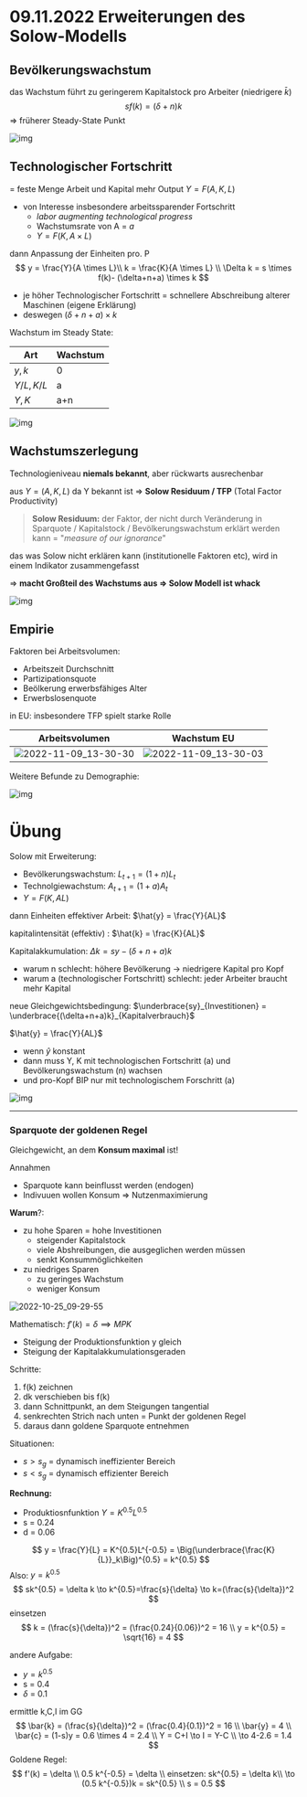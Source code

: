 # 09.11.2022 Erweiterungen des Solow-Modells

## Bevölkerungswachstum

das Wachstum führt zu geringerem Kapitalstock pro Arbeiter (niedrigere $\bar{k}$)
$$
sf(k) = (\delta +n) k
$$
=> früherer Steady-State Punkt 

![img](../images/2022-11-09_12-59-42.jpg)

## Technologischer Fortschritt

= feste Menge Arbeit und Kapital mehr Output $Y = F(A,K,L)$

- von Interesse insbesondere arbeitssparender Fortschritt 
    - *labor augmenting technological progress*
    - Wachstumsrate von A = *a*
    - $Y = F(K, A \times L)$

dann Anpassung der Einheiten pro. P
$$
y = \frac{Y}{A \times L}\\ 
k = \frac{K}{A \times L} \\
\Delta k = s \times f(k)- (\delta+n+a) \times k
$$

- je höher Technologischer Fortschritt = schnellere Abschreibung alterer Maschinen (eigene Erklärung)
- deswegen $(\delta+n+a) \times k$

Wachstum im Steady State:

| Art        | Wachstum |
| ---------- | -------- |
| $y,k$      | 0        |
| $Y/L, K/L$ | a        |
| $Y, K$     | a+n      |

![img](../images/2022-11-09_13-12-08.jpg)

## Wachstumszerlegung

Technologieniveau **niemals bekannt**, aber rückwarts ausrechenbar

aus $Y = (A,K,L)$ da Y bekannt ist => **Solow Residuum / TFP** (Total Factor Productivity)

> **Solow Residuum:** der Faktor, der nicht durch Veränderung in Sparquote / Kapitalstock / Bevölkerungswachstum erklärt werden kann = "*measure of our ignorance*"

das was Solow nicht erklären kann (institutionelle Faktoren etc), wird in einem Indikator zusammengefasst

=> **macht Großteil des Wachstums aus => Solow Modell ist whack**

![img](../images/2022-11-09_13-12-08-7996424.jpg)

## Empirie

Faktoren bei Arbeitsvolumen:

- Arbeitszeit Durchschnitt
- Partizipationsquote
- Beölkerung erwerbsfähiges Alter
- Erwerbslosenquote

in EU: insbesondere TFP spielt starke Rolle

| Arbeitsvolumen                                            | Wachstum EU                                               |
| --------------------------------------------------------- | --------------------------------------------------------- |
| ![2022-11-09_13-30-30](../images/2022-11-09_13-30-30.jpg) | ![2022-11-09_13-30-03](../images/2022-11-09_13-30-03.jpg) |

Weitere Befunde zu Demographie:

![img](../images/2022-11-09_13-32-11.jpg)

# Übung

Solow mit Erweiterung:

- Bevölkerungswachstum: $L_{t+1} = (1+n)L_t$
- Technolgiewachstum: $A_{t+1} = (1+a)A_t$
- $Y= F(K,AL)$

dann Einheiten effektiver Arbeit: $\hat{y} = \frac{Y}{AL}$

kapitalintensität (effektiv) : $\hat{k} = \frac{K}{AL}$



Kapitalakkumulation: $\Delta k = sy- (\delta+n+a) k$

- warum n schlecht: höhere Bevölkerung -> niedrigere Kapital pro Kopf
- warum a  (technologischer Fortschritt) schlecht: jeder Arbeiter braucht mehr Kapital

neue Gleichgewichtsbedingung: $\underbrace{sy}_{Investitionen} = \underbrace{(\delta+n+a)k}_{Kapitalverbrauch}$

$\hat{y} = \frac{Y}{AL}$

- wenn $\hat{y}$ konstant
- dann muss Y, K mit technologischen Fortschritt (a) und Bevölkerungswachstum (n) wachsen 
- und pro-Kopf BIP nur mit technologischem Forschritt (a)



![img](../images/2022-11-10_16-33-00.jpg)

---

### Sparquote der goldenen Regel

Gleichgewicht, an dem **Konsum maximal** ist!

Annahmen

- Sparquote kann beinflusst werden (endogen)
- Indivuuen wollen Konsum => Nutzenmaximierung

**Warum**?:

-  zu hohe Sparen = hohe Investitionen 
    - steigender Kapitalstock
    - viele Abshreibungen, die ausgeglichen werden müssen
    - senkt Konsummöglichkeiten
- zu niedriges Sparen
    - zu geringes Wachstum
    - weniger Konsum

![2022-10-25_09-29-55](../images/2022-10-25_09-29-55.jpg)

Mathematisch: $f'(k) = \delta \implies MPK$

- Steigung der Produktionsfunktion y gleich
- Steigung der Kapitalakkumulationsgeraden

Schritte:

1. f(k) zeichnen
2. dk verschieben bis f(k)
3. dann Schnittpunkt, an dem Steigungen tangential
4. senkrechten Strich nach unten = Punkt der goldenen Regel
5. daraus dann goldene Sparquote entnehmen



Situationen:

- $s > s_g$ = dynamisch ineffizienter Bereich
- $s < s_g$  = dynamisch effizienter Bereich



**Rechnung:**

- Produktiosnfunktion $Y = K^{0.5}L^{0.5}$
- s = 0.24
- d = 0.06


$$
y = \frac{Y}{L} = K^{0.5}L^{-0.5} = \Big(\underbrace{\frac{K}{L}}_k\Big)^{0.5}  = k^{0.5}
$$
Also: $y = k^{0.5}$
$$
sk^{0.5} = \delta k \to k^{0.5}=\frac{s}{\delta} \to k=(\frac{s}{\delta})^2
$$
einsetzen
$$
k = (\frac{s}{\delta})^2 = (\frac{0.24}{0.06})^2 = 16 \\
y = k^{0.5} = \sqrt{16} = 4
$$


andere Aufgabe:

- $y = k^{0.5}$
- s = 0.4
- $\delta$ = 0.1

ermittle k,C,I im GG
$$
\bar{k} = (\frac{s}{\delta})^2 = (\frac{0.4}{0.1})^2 = 16 \\
\bar{y} = 4 \\ 
\bar{c} = (1-s)y = 0.6 \times 4 = 2.4 \\
Y = C+I \to I = Y-C \\
\to 4-2.6 = 1.4
$$
Goldene Regel:
$$
f'(k) = \delta \\
0.5 k^{-0.5} = \delta \\
einsetzen: sk^{0.5} = \delta k\\
\to (0.5 k^{-0.5})k = sk^{0.5} \\
s = 0.5
$$




